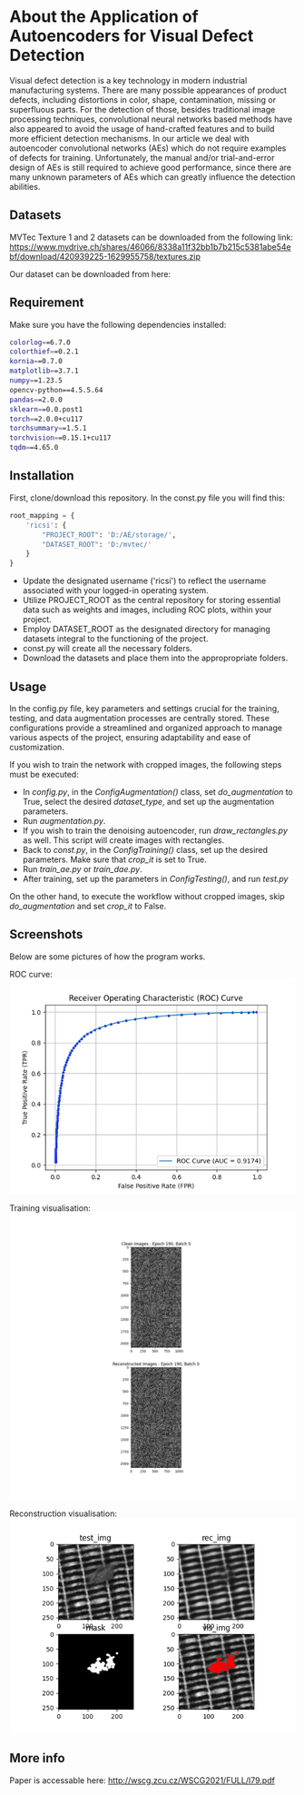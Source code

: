
# About the Application of Autoencoders for Visual Defect Detection


Visual defect detection is a key technology in modern industrial manufacturing systems. There are many possible
appearances of product defects, including distortions in color, shape, contamination, missing or superfluous parts.
For the detection of those, besides traditional image processing techniques, convolutional neural networks based
methods have also appeared to avoid the usage of hand-crafted features and to build more efficient detection
mechanisms. In our article we deal with autoencoder convolutional networks (AEs) which do not require examples
of defects for training. Unfortunately, the manual and/or trial-and-error design of AEs is still required to achieve
good performance, since there are many unknown parameters of AEs which can greatly influence the detection
abilities.

## Datasets
MVTec Texture 1 and 2 datasets can be downloaded from the following link: 
https://www.mydrive.ch/shares/46066/8338a11f32bb1b7b215c5381abe54ebf/download/420939225-1629955758/textures.zip

Our dataset can be downloaded from here:

## Requirement
Make sure you have the following dependencies installed:

```bash
colorlog==6.7.0
colorthief==0.2.1
kornia==0.7.0
matplotlib==3.7.1
numpy==1.23.5
opencv-python==4.5.5.64
pandas==2.0.0
sklearn==0.0.post1
torch==2.0.0+cu117
torchsummary==1.5.1
torchvision==0.15.1+cu117
tqdm==4.65.0
```

## Installation
First, clone/download this repository. In the const.py file you will find this:

```python
root_mapping = {
    'ricsi': {
        "PROJECT_ROOT": 'D:/AE/storage/',
        "DATASET_ROOT": 'D:/mvtec/'
    }
}
```

- Update the designated username ('ricsi') to reflect the username associated with your logged-in operating system.
- Utilize PROJECT_ROOT as the central repository for storing essential data such as weights and images, including ROC plots, within your project.
- Employ DATASET_ROOT as the designated directory for managing datasets integral to the functioning of the project.
- const.py will create all the necessary folders.
- Download the datasets and place them into the appropropriate folders.

## Usage
In the config.py file, key parameters and settings crucial for the training, testing, and data augmentation processes are centrally stored. These configurations provide a streamlined and organized approach to manage various aspects of the project, ensuring adaptability and ease of customization.

If you wish to train the network with cropped images, the following steps must be executed:

-  In _config.py_, in the _ConfigAugmentation()_ class, set _do_augmentation_ to True, select the desired _dataset_type_, and set up the augmentation parameters.
-  Run _augmentation.py_.
-  If you wish to train the denoising autoencoder, run _draw_rectangles.py_ as well. This script will create images with rectangles.
-  Back to _const.py_, in the _ConfigTraining()_ class, set up the desired parameters. Make sure that _crop_it_ is set to True.
-  Run _train_ae.py_ or _train_dae.py_. 
-  After training, set up the parameters in _ConfigTesting()_, and run _test.py_

On the other hand, to execute the workflow without cropped images, skip _do_augmentation_ and set _crop_it_ to False.

## Screenshots

Below are some pictures of how the program works.

ROC curve:
![ROC_curve](poc_images/roc.png)

Training visualisation:
![training_visualisation](poc_images/190_0.png)

Reconstruction visualisation:
![reconstruction_vis](poc_images/0_reconstruction.png)

## More info
Paper is accessable here:
http://wscg.zcu.cz/WSCG2021/FULL/I79.pdf
